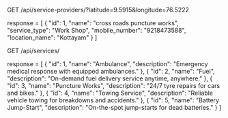 GET /api/service-providers/?latitude=9.5915&longitude=76.5222

response = 
[
    {
        "id": 1,
        "name": "cross roads puncture works",
        "service_type": "Work Shop",
        "mobile_number": "9218473588",
        "location_name": "Kottayam"
    }
]

GET /api/services/

response =
[
    {
        "id": 1,
        "name": "Ambulance",
        "description": "Emergency medical response with equipped ambulances."
    },
    {
        "id": 2,
        "name": "Fuel",
        "description": "On-demand fuel delivery service anytime, anywhere."
    },
    {
        "id": 3,
        "name": "Puncture Works",
        "description": "24/7 tyre repairs for cars and bikes."
    },
    {
        "id": 4,
        "name": "Towing Service",
        "description": "Reliable vehicle towing for breakdowns and accidents."
    },
    {
        "id": 5,
        "name": "Battery Jump-Start",
        "description": "On-the-spot jump-starts for dead batteries."
    }
]